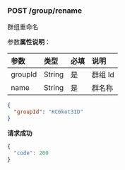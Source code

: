 ### POST /group/rename

群组重命名

参数**属性说明**：

| 参数        |  类型    | 必填  | 说明              
| :----------|:-------- |:-----|:----------------
| groupId    | String   | 是   | 群组 Id
| name       | String   | 是   | 群名称

```json
{
  "groupId": "KC6kot3ID"
}
```

**请求成功**

```js
{
  "code": 200
}
```